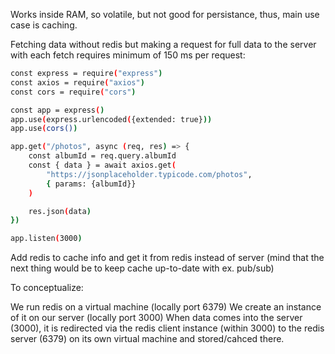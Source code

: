 Works inside RAM, so volatile, but not good for persistance, thus, main use case is caching.

Fetching data without redis but making a request for full data to the server with each fetch requires minimum of 150 ms per request:

```sh
const express = require("express")
const axios = require("axios")
const cors = require("cors")

const app = express()
app.use(express.urlencoded({extended: true}))
app.use(cors())

app.get("/photos", async (req, res) => {
    const albumId = req.query.albumId
    const { data } = await axios.get(
        "https://jsonplaceholder.typicode.com/photos",
        { params: {albumId}}
    )

    res.json(data)
})

app.listen(3000)
```

Add redis to cache info and get it from redis instead of server (mind that the next thing would be to keep cache up-to-date with ex. pub/sub)

To conceptualize:

We run redis on a virtual machine (locally port 6379)
We create an instance of it on our server (locally port 3000)
When data comes into the server (3000), it is redirected via the redis client instance (within 3000) to the redis server (6379) on its own virtual machine and stored/cahced there.